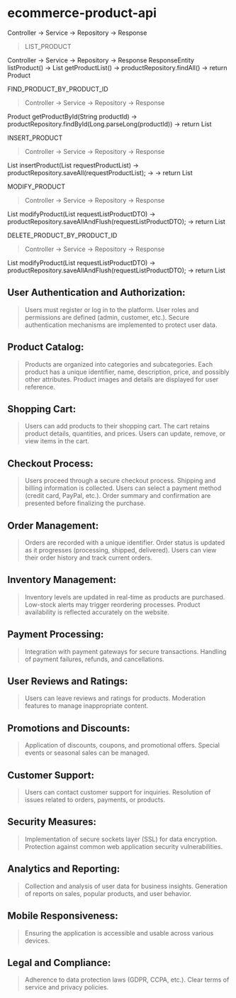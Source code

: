 # ecommerce-product-api

Controller -> Service -> Repository -> Response

> LIST_PRODUCT

   Controller   ->  Service     ->  Repository  ->  Response
ResponseEntity<ProductResponseDTO> listProduct() ->
List<Product> getProductList() -> 
productRepository.findAll() -> 
return Product

FIND_PRODUCT_BY_PRODUCT_ID

>  Controller -> Service -> Repository -> Response

Product getProductById(String productId) ->
productRepository.findById(Long.parseLong(productId)) ->
return List<Product>


INSERT_PRODUCT

>  Controller -> Service -> Repository -> Response

List<Product> insertProduct(List<Product> requestProductList) ->
productRepository.saveAll(requestProductList); ->
-> return List<Product>

MODIFY_PRODUCT

>  Controller -> Service -> Repository -> Response

List<Product> modifyProduct(List<Product> requestListProductDTO) ->
productRepository.saveAllAndFlush(requestListProductDTO); ->
return List<Product>

DELETE_PRODUCT_BY_PRODUCT_ID

>  Controller -> Service -> Repository -> Response

List<Product> modifyProduct(List<Product> requestListProductDTO) ->
productRepository.saveAllAndFlush(requestListProductDTO); ->
return List<Product>












## User Authentication and Authorization:
> Users must register or log in to the platform.
User roles and permissions are defined (admin, customer, etc.).
Secure authentication mechanisms are implemented to protect user data.


## Product Catalog:

>Products are organized into categories and subcategories.
Each product has a unique identifier, name, description, price, and possibly other attributes.
Product images and details are displayed for user reference.

## Shopping Cart:
>Users can add products to their shopping cart.
The cart retains product details, quantities, and prices.
Users can update, remove, or view items in the cart.

## Checkout Process:
>Users proceed through a secure checkout process.
Shipping and billing information is collected.
Users can select a payment method (credit card, PayPal, etc.).
Order summary and confirmation are presented before finalizing the purchase.

## Order Management:
>Orders are recorded with a unique identifier.
Order status is updated as it progresses (processing, shipped, delivered).
Users can view their order history and track current orders.

## Inventory Management:
>Inventory levels are updated in real-time as products are purchased.
Low-stock alerts may trigger reordering processes.
Product availability is reflected accurately on the website.

## Payment Processing:
>Integration with payment gateways for secure transactions.
Handling of payment failures, refunds, and cancellations.

## User Reviews and Ratings:
>Users can leave reviews and ratings for products.
Moderation features to manage inappropriate content.

## Promotions and Discounts:
>Application of discounts, coupons, and promotional offers.
Special events or seasonal sales can be managed.

## Customer Support:
>Users can contact customer support for inquiries.
Resolution of issues related to orders, payments, or products.

## Security Measures:
>Implementation of secure sockets layer (SSL) for data encryption.
Protection against common web application security vulnerabilities.

## Analytics and Reporting:
>Collection and analysis of user data for business insights.
Generation of reports on sales, popular products, and user behavior.

## Mobile Responsiveness:
>Ensuring the application is accessible and usable across various devices.

## Legal and Compliance:
>Adherence to data protection laws (GDPR, CCPA, etc.).
Clear terms of service and privacy policies.

